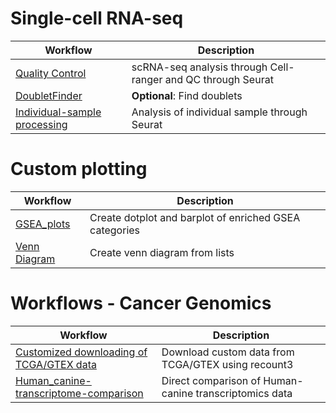 
# Single-cell RNA-seq
| Workflow  | Description                                            |
|--------------|--------------------------------------------------------|
| [Quality Control](https://github.com/sagarutturkar/R-workflows/blob/main/scRNAseq_QC.md) | scRNA-seq analysis through Cell-ranger and QC through Seurat |
| [DoubletFinder](https://github.com/sagarutturkar/R-workflows/blob/main/DoubletFinder.md) | **Optional**: Find doublets |
| [Individual-sample processing](https://github.com/sagarutturkar/R-workflows/blob/main/scRNAseq_ISP.md) | Analysis of individual sample through Seurat |


# Custom plotting

| Workflow  | Description                                            |
|--------------|--------------------------------------------------------|
| [GSEA_plots](https://github.com/sagarutturkar/R-workflows/blob/main/GSEA_plots.md) | Create dotplot and barplot of enriched GSEA categories |
| [Venn Diagram](https://github.com/sagarutturkar/R-workflows/blob/main/Venn.md) | Create venn diagram from lists |

# Workflows - Cancer Genomics
| Workflow  | Description                                            |
|--------------|--------------------------------------------------------|
| [Customized downloading of TCGA/GTEX data](https://github.com/sagarutturkar/R-workflows/blob/main/recount3.md) | Download custom data from TCGA/GTEX using recount3 |
| [Human_canine-transcriptome-comparison](https://github.com/sagarutturkar/R-workflows/blob/main/human_canine_1.md) | Direct comparison of Human-canine transcriptomics data |

